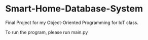 # Smart-Home-Database-System
Final Project for my Object-Oriented Programming for IoT class.

To run the program, please run main.py
